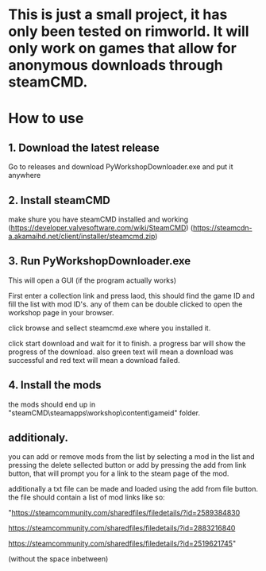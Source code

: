 
# This is just a small project, it has only been tested on rimworld. It will only work on games that allow for anonymous downloads through steamCMD.


# How to use


## 1. Download the latest release
Go to releases and download PyWorkshopDownloader.exe and put it anywhere

## 2. Install steamCMD
make shure you have steamCMD installed and working (https://developer.valvesoftware.com/wiki/SteamCMD) (https://steamcdn-a.akamaihd.net/client/installer/steamcmd.zip)

## 3. Run PyWorkshopDownloader.exe
This will open a GUI (if the program actually works) 

First enter a collection link and press laod, this should find the game ID and fill the list with mod ID's. any of them
can be double clicked to open the workshop page in your browser.

click browse and sellect steamcmd.exe where you installed it.

click start download and wait for it to finish. a progress bar will show the progress of the download.
also green text will mean a download was successful and red text will mean a download failed.

## 4. Install the mods
the mods should end up in "steamCMD\steamapps\workshop\content\gameid" folder. 


## additionaly.

you can add or remove mods from the list by selecting a mod in the list and pressing the delete sellected button or add
by pressing the add from link button, that will prompt you for a link to the steam page of the mod.

additionally a txt file can be made and loaded using the add from file button. the file should contain a list of mod links
like so:

"https://steamcommunity.com/sharedfiles/filedetails/?id=2589384830

https://steamcommunity.com/sharedfiles/filedetails/?id=2883216840

https://steamcommunity.com/sharedfiles/filedetails/?id=2519621745"

(without the space inbetween)